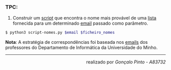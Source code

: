 ### TPC:
1. Construir um [script](script-nomes.py) que encontra o nome mais provável de uma [lista](nomes.txt) fornecida para um determinado [email](emails.txt) passado como parâmetro. 
```sh
$ python3 script-nomes.py $email $ficheiro_nomes
```
**Nota**: A estratégia de correspondências foi baseada nos [emails](nomes-emails.txt) dos professores do Departamento de Informática da Universidade do Minho.
- - - -
<div dir="rtl"> 
realizado por <i>Gonçalo Pinto - A83732</i>